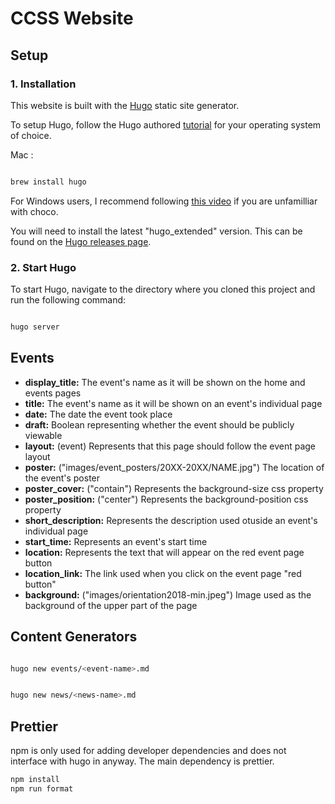 # CCSS Website

## Setup

### 1. Installation

This website is built with the [Hugo](https://gohugo.io/) static site generator.

To setup Hugo, follow the Hugo authored [tutorial](https://gohugo.io/getting-started/installing/) for your operating system of choice.

Mac :

```bash

brew install hugo

```

For Windows users, I recommend following [this video](https://www.youtube.com/watch?v=G7umPCU-8xc) if you are unfamilliar with choco.

You will need to install the latest "hugo_extended" version. This can be found on the [Hugo releases page](https://github.com/gohugoio/hugo/releases).

### 2. Start Hugo

To start Hugo, navigate to the directory where you cloned this project and run the following command:

```bash

hugo server

```

## Events

* **display_title:** The event's name as it will be shown on the home and events pages
* **title:** The event's name as it will be shown on an event's individual page
* **date:** The date the event took place
* **draft:** Boolean representing whether the event should be publicly viewable
* **layout:** (event) Represents that this page should follow the event page layout
* **poster:** ("images/event_posters/20XX-20XX/NAME.jpg") The location of the event's poster
* **poster_cover:** ("contain") Represents the background-size css property
* **poster_position:** ("center") Represents the background-position css property
* **short_description:** Represents the description used otuside an event's individual page
* **start_time:** Represents an event's start time
* **location:** Represents the text that will appear on the red event page button
* **location_link:** The link used when you click on the event page "red button"
* **background:** ("images/orientation2018-min.jpeg") Image used as the background of the upper part of the page


## Content Generators

```bash

hugo new events/<event-name>.md

```

```bash

hugo new news/<news-name>.md

```

## Prettier

npm is only used for adding developer dependencies and does not interface with hugo in anyway. The main dependency is prettier.

```bash
npm install
npm run format
```
